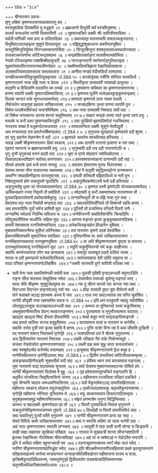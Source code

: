 +++
title = "३८४"

+++
श्रीनारायण उवाच-  
शृणु लक्ष्मि! कृष्णनारायणसकाशतस्तु यत् ।  
वस्त्रभूषादिकं दिव्यमर्पितं तु वधूकृते ॥१ ॥
ब्रह्मधाम्नो विभूतेर्वै सर्वं वस्त्रविभूषणम् ।  
तत्सर्वं सन्दधारेयं भार्गवी दिव्यरूपिणी ॥२ ॥
भूषयाञ्चक्रिरे लक्ष्मीः श्रीः सावित्रीरमादिकाः ।  
पार्वती माणिकी जया प्रभा च ललितादिकाः ॥३ ॥
ख्यात्याद्या मातरश्चापि तामलञ्चक्रुरादरात् ।  
विभूषिताऽत्यलङ्कृता शुशुभे दिव्यतायुता ॥४ ॥
वह्निशुद्धांशुकाधाना कबरीभारभूषिता ।  
कस्तूरीबिन्दुभिर्युक्ता स्निग्धसच्चन्दनार्चिता ॥५ ॥
सिन्दूरबिन्दुना शश्वद्भालमध्यस्थलोज्ज्वला ।  
तप्तकाञ्चनवर्णाभा कोटिचन्द्रसमप्रभा ॥६ ॥
चन्द्रमोक्षितसर्वाङ्गा मालतीमाल्यशोभिता ।  
नेत्रयो रञ्जितकृष्णा पक्वबिम्बौष्ठसुन्दरी ॥७ ॥
नागरङ्गस्तनी स्वर्णवर्णाङ्गुलिकरद्वया ।  
सूक्ष्मरोमावलीराजत्तत्तत्स्थलीमनोहरा ॥८ ॥
लक्ष्मीस्थदिव्यचिह्नानां रेखाभिर्ज्ञातपद्मजा ।  
अलक्ताञ्चितपादाब्जतला कमलवत्करा ॥९ ॥
आनीता मण्डपे वेदीसन्निधौ वरमालया ।  
रत्नहीरकस्वर्णादिकुसुमादिसुक्लृप्तया ॥1.384.१० ॥
करयोर्धृतया स्त्रीभिः शोभिता वरसन्निधौ ।  
कृष्णनारायणं नत्वा वह्निं नत्वा च देवताः ॥११ ॥
स्थिरीकृता सव्यपार्श्वे जयशब्दो ह्यभूत्तदा ।  
वाद्यानि च विचित्राणि वादयन्ति स्म तन्महे ॥१ २॥
दृश्यमाणा सस्मिता सा कृष्णनारायणाननम् ।  
प्रणम्य स्वपतिं लक्ष्मीः पुष्पाञ्जलिमवाकिरत् ॥१ ३॥
कृष्णस्य मूर्धनि भालेऽक्षतकुङ्कुमचन्द्रकम् ।  
तिलकं चान्दनं चक्रे सुगन्धजलमार्पयत् ॥१४॥
वरमालां कृष्णगले दत्वा नमाम पादयोः ।  
तीर्थजलेन चाङ्गुष्ठं प्रक्षाल्य त्वपिबज्जलम् ॥१५ ॥
सप्तप्रदक्षिणाः कृत्वा प्रणम्य स्वपतिं पुनः ।  
सिषेच पल्लवैस्तीर्थजलं चन्दनमिश्रितम् ॥१६ ॥
अथ नत्वा वामपार्श्वे निषसाद सती यदा ।  
तां सिषेच जगत्कान्तः कान्तां शान्तां ससुस्मिताम् ॥१ ७॥
साक्षतं चन्द्रकं तस्या भाले कृत्वा स्वयं प्रभुः ।  
मस्तके च करौ दत्वा पुष्पाण्यवाकिरद्धरिः ॥१८ ॥
तदा पुरोहितो बृहस्पतिर्मालां गलस्थिताम् ।  
नारदस्य समक्षं वै वधूकण्ठेऽप्यधापयत् ॥१९ ॥
वरमालान्विता लक्ष्मीः शुशुभे मेघवैद्युती ।  
अथ मन्त्रास्तदा तत्र प्रावर्तन्तर्षिमण्डलात् ॥1.384.२ ० ॥
भृगुस्तत्र सुताहस्तं कृष्णहस्ते ददौ शुभम् ।  
एवं भृगुः प्रदानेन वेदमन्त्रेण वै ददौ ॥२१ ॥
बृहस्पतेः कथनेन स्वस्तीत्याह हरिस्तदा ।  
जग्राह लक्ष्मीं श्रीकृष्णनारायणः प्रियां स्वकाम् ॥२२॥
अथ दानानि रत्नानां द्रव्याणां च गवां तथा ।  
गृहाणां भवनानां च ब्रह्माण्डानामपि प्रभुः ॥२३ ॥
भृगुश्चापि ददौ तत्र ददौ नारायणोऽपि च ।  
भृगुः पुत्र्यै भृगुकच्छं पत्तनं प्रददौ तदा ॥२४॥
भूमा च भृगवे मोक्षदानं ज्योतिःप्रवेदनम् ।  
त्रिकालाऽबाध्यविज्ञानं चार्पयत् करुणाकरः ॥२५॥
हस्त्यश्वयानवाहानां दानान्यपि ददौ तदा ।  
यौतकं हस्तके द्रव्यं वध्वै वराय सन्ददुः ॥२६ ॥
अवतारा ईश्वराश्च मुनयः पितरस्तथा ।  
देवाश्च मानवा भौमा पातालस्था यथायथम् ॥२७॥
येषां वै यादृशी स्मृद्धिस्तद्योग्यं दानमाचरन ।  
अथाग्निं सम्प्रदक्षिणीकृत्य वारचतुष्टयम् ॥२८ ॥
दम्पती संस्थितौ वह्निसान्निध्ये च नतौ पुनः ।  
निषेदतुस्ततो होमं चक्रतुस्तौ घृतादिभिः ॥२९ ॥
अङ्गुलीयकमेवाऽस्यै वध्वै ददौ हरिस्तदा ।  
अङ्गुल्यग्रेषु धृत्वा सा भोज्यकवलमार्पयत् ॥1.384.३० ॥
कृष्णाय तस्यै कृष्णोऽपि भोज्यकवलमार्पयत् ।  
ऊर्मिकयाक्षणं रन्त्वा निवृत्तौ तौ प्रमोदितौ ॥३१ ॥
स्वेदाक्तौ तु करौ लक्ष्म्याश्चाथ नारायणस्य तौ ।  
पुलकाङ्कितरोमाणौ प्रकोष्ठयोर्बभूवतुः ॥३२ ॥
लग्नग्रन्थियुतौ तौ च वह्निं नत्वा गुरुं तथा ।  
देवताश्च तदा नत्वा निर्यातौ मण्डपात् तदा ॥३३ ॥
ख्यात्यादिभिर्भोजितो तौ विश्रान्तौ रहसि क्षणम् ।  
अथ हस्त्यादिभिः पूर्यां सर्वत्र भ्रामितौ मुदा ॥३४॥
पूजितौ तौ प्रजाभिश्च वन्दितौ पितरौ जनैः ।  
लग्नग्रन्थिं नर्मदायां निर्ग्रन्थिं संविधाय च ॥३५॥
भार्गवीजननी ख्यातिरीशनीभिः क्रियादिभिः ।  
पतिपुत्रवतीभिश्च साध्वीभिः सहिता मुदा ॥३६॥
आगत्य मङ्गलं कृत्वा कुङ्कुमक्षालनादिकम् ।  
दम्पतीं वेशयामास रत्ननिर्माणमन्दिरम् ॥३७॥
अनेकचित्रकृच्छोभं हीरहारेण भूषितम् ।  
मुक्तामाणिक्यरत्नैश्च सुदीप्तं दर्पणैस्तथा ॥३॥
तत्र नारायणः कृष्णो ददर्श देवयोषितः ।  
ईश्वरयोषितश्चापि मुक्तानिश्च रमादिकाः ॥३९॥
मुनिपत्नीश्च याः सर्वाः पातिव्रत्यपरायणाः ।  
रत्नसिंहासनस्थास्ता रत्नभूषणभूषिताः ॥1.384.४० ॥
ता अपि श्रीकृष्णनारायणं दृष्ट्वा च सत्परम् ।  
उत्तस्थुर्वासयामासू रत्नसिंहासने मुदा ॥४१ ॥
स्तुतिं चक्रुर्मुनिपत्न्यो नर्म चक्रुः सखीजनाः ।  
ख्यातिः सम्भोजयामास वरेण सह कन्यकाम् ॥४२॥
सकर्पूरं सताम्बूलं प्रददौ वासितं जलम् ।  
शारदा च ददौ कृष्णहस्ते श्लोकादिपत्रिकाम् ॥४३॥
सर्वासामाज्ञया देवी पठेति तमुवाच सा ।  
पपाठ पत्रिकां कृष्णनारायणोऽतिहर्षितः ॥४४॥
*लक्ष्मीः सरस्वती दुर्गा सावित्री राधिका रमा ।  
* सती मेना जया ख्यातिर्माणकी पार्वती प्रभा ॥४५॥
तुलसी पृथिवी वृन्दाऽरुन्धती यमुनाऽदितिः ।  
गङ्गा सीता शतरूपा देवहूतिश्च नर्मदा ॥४६॥
देव्यश्चैता वरवध्वोः कुर्वन्तु मङ्गलं परम् ।  
पपाठ चेति श्रीकृष्णः शुश्रुवुर्जहसुश्च ताः ॥४७॥
नवं तु यौवनं कान्तो नवः कान्ता नवा तथा ।  
विदग्धाया विदग्धेन सङ्गमोऽस्तु नवो नवः ॥४८॥
प्रौढा रूपवती पुष्टा युवा वीर्यभरो बली ।  
योगे बलाबले चाऽद्य ज्ञास्यामः कस्य वै जयः ॥४९॥
राधा रमा तथाऽन्याश्च तव सन्ति सुयोषितः ।  
भार्गवी कीदृशी रम्या रहश्चास्ति वदात्र नः ॥1.384.५०॥
इति क्षणं वरतुष्ट्यै जहसुः सर्वयोषितः ।  
लोपामुद्राऽनसूया चाऽप्यहल्याऽरुन्धती तथा ॥५१ ॥
कम्भरा ता मुनिपत्न्यो रभसं चक्रुरीश्वरम् ।  
अथमुक्तानीश्वराँश्च देवान् स्थावरजङ्गमान् ॥५२॥
पूजयामास च भृगुर्भोजयामास चादरात् ।  
खाद्यतां खाद्यतां मिष्टं दीयतां दीयतामिति ॥५३॥
शब्दो बभूव नगरे वाद्यसङ्गीतमङ्गलैः ।  
अथ प्रभाते त्वरिताः सज्जा बभूवुरीश्वराः ॥५४॥
कारयामास यात्रां च नारायणं च भार्गवीम् ।  
ख्यातिः रुरोद पुत्रीं स्वां कृत्वा वक्षसि वै क्षणम् ॥५५॥
पुत्रि! वत्से! विना त्वां वै कथं जीवामि दुःखिनी ।  
वद नारायणं शश्वन् निवासार्थं भृगोर्गृहे ॥९६॥
जायापतिभ्यां दत्तं वै यौतकं भृगुपत्तनम् ।  
अत्र द्वितीयरूपेण नारायणं निवासय ॥५७॥
लक्ष्मीः पतिव्रता नैवं चक्रे नियोगमच्युते ।  
सजला नेत्रयोर्जाता कृष्णनारायणस्तदा ॥५८॥
लक्ष्मीं प्राह कथं सुभ्रु जाता सजललोचना ।  
यथा श्वश्रूर्वदत्येवं करोम्येव वसाम्यहम् ॥५९॥
इत्युक्त्वा श्रीकृष्णनारायणो द्वेधा बभूव ह ।  
भार्गवीसहितस्तत्र भृगोर्गेहेऽवसत् सदा ॥1.384.६ ०॥
द्वितीयं दम्पतीरूपं कोटियौतकसम्भृतम् ।  
असङ्ख्यवाहिनीसङ्घैः शुक्लतीर्थं ययौ तदा ॥६१ ॥
प्रविश्य भवनं रम्यं कारयामास मङ्गलम् ।  
भूमा नारायणो वाद्यं वादयामास सुन्दरम् ॥६२॥
सर्वा देव्यश्च मुक्तान्यस्तथाऽन्या योषितो हरेः ।  
भार्गवीं श्रीकृष्णनारायणं विलोक्य वै मुहुः ॥६३ ॥
गृहं प्रवेशयामासुश्चक्रिरे मङ्गलानि हि ।  
चतुर्विधं भोजयित्वा त्रिसृष्टिवासिनो जनान् ॥६४॥
महीमानान् रञ्जयित्वा परिहारं प्रचक्रिरे ।  
भूमा सैन्यानि चादाय धामधामनिवासिनाम् ॥६५॥
ययौ वैकुण्ठमेवाऽऽद्य दम्पतीसहितस्तदा ।  
महीमानाः स्वकान् लोकान् ययुर्धनप्रपूरिताः ॥६६॥
पृथ्वीजलादयश्चक्रुः क्लृप्तवैकुण्ठनाशनम् ।  
भृगोर्गृहे महीमानाः भोजिताः पूजिताश्च ते ॥६७॥
ययुः सत्कारमादाय दिव्यरत्नादिसम्भृताः ।  
भृगुक्लृप्तमासमुद्रं महीमाननिवासनम् ॥६८॥
संहृतं क्षणमात्रेण भृगुणा सिद्धिभिस्तदा ।  
कम्भरा च महालक्ष्मीः कृष्णगोपाल एव तौ ॥६९ ॥
पितरौ पुत्रसान्निध्ये निवासं भृगुपत्तने ।  
चक्रतुर्भार्गवीकृष्णनारायणस्य तुष्टये ॥1.384.७०॥
दिव्यदेहौ च पितरौ दम्पतीसविधे सदा ।  
यथा ख्यातिभृगू पूज्यौ वर्तेते भृगुपत्तने ॥७१ ॥
भार्गवी श्रीकृष्णनारायणं प्राप्य रहः सदा ।  
सेवते विविधैः कामैः पातिव्रत्यपरायणा ॥७२॥
कथं न स्मरसि लक्ष्मि! त्वं जाता भार्गवी तदा ।  
अहं जातः कृष्णनारायणः स्मरामि लग्नकम् ॥७३ ॥
त्वादृशी मे सदा दासी पत्नी भोग्या च किङ्करी ।  
सखी सह्या सहवासा सुरक्षिका पतिव्रता ॥७४॥
नाऽपरा मे सुखकर्त्री शान्ता सौभाग्यशालिनी ।  
हृत्स्था रेखात्मिका गौरात्मिका श्रीवत्सविग्रहा ॥७५॥
अहं त्वं च त्वमेवाऽहं न भेदोऽस्ति मनागपि ।  
इति ते कथितं लक्ष्मि! बहुभाग्यवती भव ॥७६॥
पठनाच्छ्रवणाच्चास्य स्वर्गं मोक्षः फलं भवेत् ।  
नारीणां श्रीकृष्णनारायणप्राप्तिर्ध्रुवा भवेत् ॥७७॥
इति श्रीलक्ष्मीनारायणीयसंहितायां प्रथमे कृतयुगसन्ताने पतिव्रतामाहात्म्ये भार्गव्या मण्डपानयनं कन्यादानविधिर्विवाहोत्तरं महीमानानां वरस्य च यात्रा, कृत्रिमवैकुण्ठादिविलयनम्, जामातुर्भगुगृहे द्वितीयरूपेण वासश्चेत्यादिनिरूपणनामा चतुरशीत्यधिकत्रिशततमोऽध्यायः ॥३८४ ॥
    
